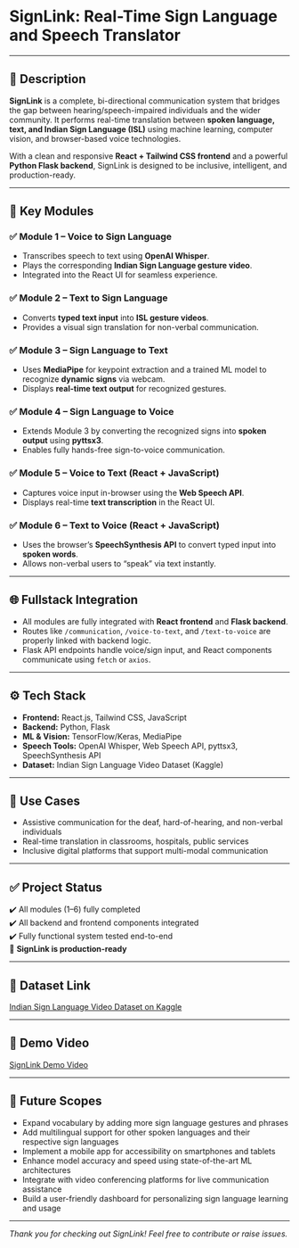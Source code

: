 # SignLink: Real-Time Sign Language and Speech Translator

---

## 🧠 Description

**SignLink** is a complete, bi-directional communication system that bridges the gap between hearing/speech-impaired individuals and the wider community. It performs real-time translation between **spoken language, text, and Indian Sign Language (ISL)** using machine learning, computer vision, and browser-based voice technologies.

With a clean and responsive **React + Tailwind CSS frontend** and a powerful **Python Flask backend**, SignLink is designed to be inclusive, intelligent, and production-ready.

---

## 🔁 Key Modules

### ✅ Module 1 – Voice to Sign Language
- Transcribes speech to text using **OpenAI Whisper**.
- Plays the corresponding **Indian Sign Language gesture video**.
- Integrated into the React UI for seamless experience.

### ✅ Module 2 – Text to Sign Language
- Converts **typed text input** into **ISL gesture videos**.
- Provides a visual sign translation for non-verbal communication.

### ✅ Module 3 – Sign Language to Text
- Uses **MediaPipe** for keypoint extraction and a trained ML model to recognize **dynamic signs** via webcam.
- Displays **real-time text output** for recognized gestures.

### ✅ Module 4 – Sign Language to Voice
- Extends Module 3 by converting the recognized signs into **spoken output** using **pyttsx3**.
- Enables fully hands-free sign-to-voice communication.

### ✅ Module 5 – Voice to Text (React + JavaScript)
- Captures voice input in-browser using the **Web Speech API**.
- Displays real-time **text transcription** in the React UI.

### ✅ Module 6 – Text to Voice (React + JavaScript)
- Uses the browser’s **SpeechSynthesis API** to convert typed input into **spoken words**.
- Allows non-verbal users to “speak” via text instantly.

---

## 🌐 Fullstack Integration

- All modules are fully integrated with **React frontend** and **Flask backend**.
- Routes like `/communication`, `/voice-to-text`, and `/text-to-voice` are properly linked with backend logic.
- Flask API endpoints handle voice/sign input, and React components communicate using `fetch` or `axios`.

---

## ⚙️ Tech Stack

- **Frontend:** React.js, Tailwind CSS, JavaScript
- **Backend:** Python, Flask
- **ML & Vision:** TensorFlow/Keras, MediaPipe
- **Speech Tools:** OpenAI Whisper, Web Speech API, pyttsx3, SpeechSynthesis API
- **Dataset:** Indian Sign Language Video Dataset (Kaggle)

---

## 🎯 Use Cases

- Assistive communication for the deaf, hard-of-hearing, and non-verbal individuals
- Real-time translation in classrooms, hospitals, public services
- Inclusive digital platforms that support multi-modal communication

---

## ✅ Project Status

✔️ All modules (1–6) fully completed  
✔️ All backend and frontend components integrated  
✔️ Fully functional system tested end-to-end  
🎉 **SignLink is production-ready**

---

## 📂 Dataset Link

[Indian Sign Language Video Dataset on Kaggle](https://www.kaggle.com/datasets/prasadshet/indian-sign-language-video-dataset?resource=download)

---

## 🎥 Demo Video

[SignLink Demo Video](https://drive.google.com/file/d/1jdrBztRx63q4HsFcvoGdza0xVyADGD_3/view?usp=sharing)

---

## 🚀 Future Scopes

- Expand vocabulary by adding more sign language gestures and phrases  
- Add multilingual support for other spoken languages and their respective sign languages  
- Implement a mobile app for accessibility on smartphones and tablets  
- Enhance model accuracy and speed using state-of-the-art ML architectures  
- Integrate with video conferencing platforms for live communication assistance  
- Build a user-friendly dashboard for personalizing sign language learning and usage  

---

*Thank you for checking out SignLink! Feel free to contribute or raise issues.*
